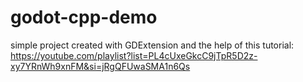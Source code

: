 ﻿# godot-cpp-demo

simple project created with GDExtension and the help of this tutorial: https://youtube.com/playlist?list=PL4cUxeGkcC9jTpR5D2z-xy7YRnWh9xnFM&si=jRgQFUwaSMA1n6Qs<br />
